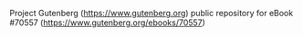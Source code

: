 Project Gutenberg (https://www.gutenberg.org) public repository for
eBook #70557 (https://www.gutenberg.org/ebooks/70557)
